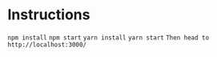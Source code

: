 
# Instructions
`npm install`
`npm start`
`yarn install`
`yarn start`
`Then head to http://localhost:3000/`
